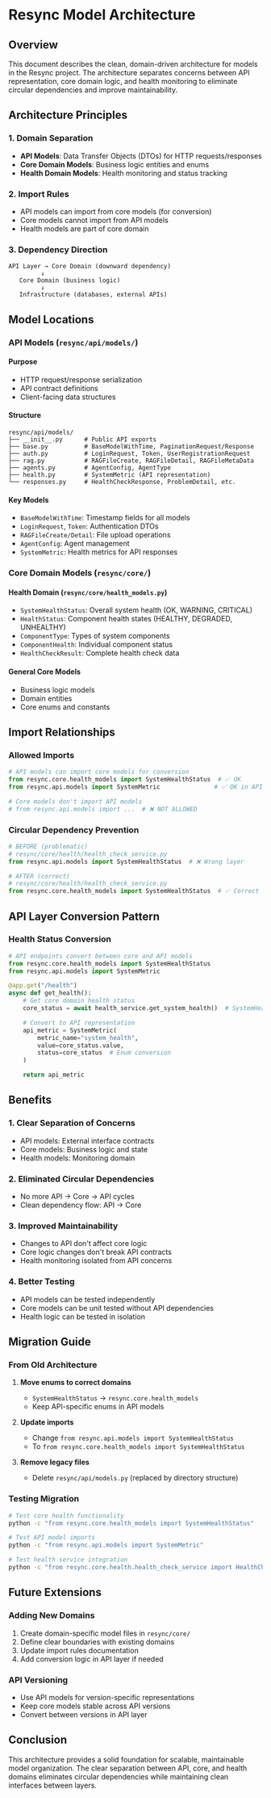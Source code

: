 # Resync Model Architecture

## Overview

This document describes the clean, domain-driven architecture for models in the Resync project. The architecture separates concerns between API representation, core domain logic, and health monitoring to eliminate circular dependencies and improve maintainability.

## Architecture Principles

### 1. Domain Separation
- **API Models**: Data Transfer Objects (DTOs) for HTTP requests/responses
- **Core Domain Models**: Business logic entities and enums
- **Health Domain Models**: Health monitoring and status tracking

### 2. Import Rules
- API models can import from core models (for conversion)
- Core models cannot import from API models
- Health models are part of core domain

### 3. Dependency Direction
```
API Layer → Core Domain (downward dependency)
         ↓
   Core Domain (business logic)
         ↓
   Infrastructure (databases, external APIs)
```

## Model Locations

### API Models (`resync/api/models/`)

#### Purpose
- HTTP request/response serialization
- API contract definitions
- Client-facing data structures

#### Structure
```
resync/api/models/
├── __init__.py      # Public API exports
├── base.py          # BaseModelWithTime, PaginationRequest/Response
├── auth.py          # LoginRequest, Token, UserRegistrationRequest
├── rag.py           # RAGFileCreate, RAGFileDetail, RAGFileMetaData
├── agents.py        # AgentConfig, AgentType
├── health.py        # SystemMetric (API representation)
└── responses.py     # HealthCheckResponse, ProblemDetail, etc.
```

#### Key Models
- `BaseModelWithTime`: Timestamp fields for all models
- `LoginRequest`, `Token`: Authentication DTOs
- `RAGFileCreate/Detail`: File upload operations
- `AgentConfig`: Agent management
- `SystemMetric`: Health metrics for API responses

### Core Domain Models (`resync/core/`)

#### Health Domain (`resync/core/health_models.py`)
- `SystemHealthStatus`: Overall system health (OK, WARNING, CRITICAL)
- `HealthStatus`: Component health states (HEALTHY, DEGRADED, UNHEALTHY)
- `ComponentType`: Types of system components
- `ComponentHealth`: Individual component status
- `HealthCheckResult`: Complete health check data

#### General Core Models
- Business logic models
- Domain entities
- Core enums and constants

## Import Relationships

### Allowed Imports
```python
# API models can import core models for conversion
from resync.core.health_models import SystemHealthStatus  # ✅ OK
from resync.api.models import SystemMetric               # ✅ OK in API layer

# Core models don't import API models
# from resync.api.models import ...  # ❌ NOT ALLOWED
```

### Circular Dependency Prevention
```python
# BEFORE (problematic)
# resync/core/health/health_check_service.py
from resync.api.models import SystemHealthStatus  # ❌ Wrong layer

# AFTER (correct)
# resync/core/health/health_check_service.py
from resync.core.health_models import SystemHealthStatus  # ✅ Correct layer
```

## API Layer Conversion Pattern

### Health Status Conversion
```python
# API endpoints convert between core and API models
from resync.core.health_models import SystemHealthStatus
from resync.api.models import SystemMetric

@app.get("/health")
async def get_health():
    # Get core domain health status
    core_status = await health_service.get_system_health()  # SystemHealthStatus

    # Convert to API representation
    api_metric = SystemMetric(
        metric_name="system_health",
        value=core_status.value,
        status=core_status  # Enum conversion
    )

    return api_metric
```

## Benefits

### 1. Clear Separation of Concerns
- API models: External interface contracts
- Core models: Business logic and state
- Health models: Monitoring domain

### 2. Eliminated Circular Dependencies
- No more API → Core → API cycles
- Clean dependency flow: API → Core

### 3. Improved Maintainability
- Changes to API don't affect core logic
- Core logic changes don't break API contracts
- Health monitoring isolated from API concerns

### 4. Better Testing
- API models can be tested independently
- Core models can be unit tested without API dependencies
- Health logic can be tested in isolation

## Migration Guide

### From Old Architecture
1. **Move enums to correct domains**
   - `SystemHealthStatus` → `resync.core.health_models`
   - Keep API-specific enums in API models

2. **Update imports**
   - Change `from resync.api.models import SystemHealthStatus`
   - To `from resync.core.health_models import SystemHealthStatus`

3. **Remove legacy files**
   - Delete `resync/api/models.py` (replaced by directory structure)

### Testing Migration
```bash
# Test core health functionality
python -c "from resync.core.health_models import SystemHealthStatus"

# Test API model imports
python -c "from resync.api.models import SystemMetric"

# Test health service integration
python -c "from resync.core.health.health_check_service import HealthCheckService"
```

## Future Extensions

### Adding New Domains
1. Create domain-specific model files in `resync/core/`
2. Define clear boundaries with existing domains
3. Update import rules documentation
4. Add conversion logic in API layer if needed

### API Versioning
- Use API models for version-specific representations
- Keep core models stable across API versions
- Convert between versions in API layer

## Conclusion

This architecture provides a solid foundation for scalable, maintainable model organization. The clear separation between API, core, and health domains eliminates circular dependencies while maintaining clean interfaces between layers.













